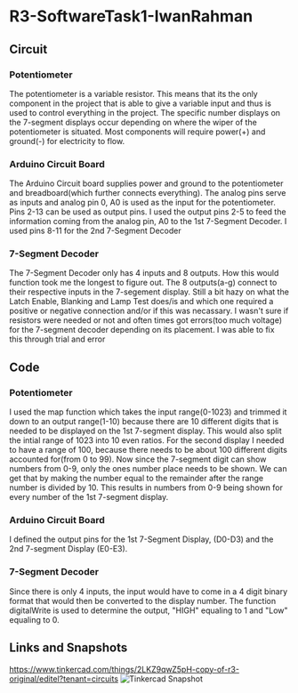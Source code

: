 # R3-SoftwareTask1-IwanRahman

## Circuit

### Potentiometer
The potentiometer is a variable resistor. This means that its the only component in the project that is able to give a variable input and thus is used to control everything in the project. The specific number displays on the 7-segment displays occur depending on where the wiper of the potentiometer is situated. Most components will require power(+) and ground(-) for electricity to flow. 

### Arduino Circuit Board
The Arduino Circuit board supplies power and ground to the potentiometer and breadboard(which further connects everything). The analog pins serve as inputs and analog pin 0, A0 is used as the input for the potentiometer. Pins 2-13 can be used as output pins. I used the output pins 2-5 to feed the information coming from the analog pin, A0 to the 1st 7-Segment Decoder. I used pins 8-11 for the 2nd 7-Segment Decoder 

### 7-Segment Decoder
The 7-Segment Decoder only has 4 inputs and 8 outputs. How this would function took me the longest to figure out. The 8 outputs(a-g) connect to their respective inputs in the 7-segement display. Still a bit hazy on what the Latch Enable, Blanking and Lamp Test does/is and which one required a positive or negative connection and/or if this was necassary. I wasn't sure if resistors were needed or not and often times got errors(too much voltage) for the 7-segment decoder depending on its placement. I was able to fix this through trial and error

## Code

### Potentiometer
I used the map function which takes the input range(0-1023) and trimmed it down to an output range(1-10) because there are 10 different digits that is needed to be displayed on the 1st 7-segment display. This would also split the intial range of 1023 into 10 even ratios. For the second display I needed to have a range of 100, because there needs to be about 100 different digits accounted for(from 0 to 99). Now since the 7-segment digit can show numbers from 0-9, only the ones number place needs to be shown. We can get that by making the number equal to the remainder after the range number is divided by 10. This results in numbers from 0-9 being shown for every number of the 1st 7-segment display.

### Arduino Circuit Board
I defined the output pins for the 1st 7-Segment Display, (D0-D3) and the 2nd 7-segment Display (E0-E3).

### 7-Segment Decoder
Since there is only 4 inputs, the input would have to come in a 4 digit binary format that would then be converted to the display number. The function digitalWrite is used to determine the output, "HIGH" equaling to 1 and "Low" equaling to 0.   

## Links and Snapshots
https://www.tinkercad.com/things/2LKZ9qwZ5pH-copy-of-r3-original/editel?tenant=circuits
![Tinkercad Snapshot](https://github.com/Okay-E1/R3-SoftwareTask1-IwanRahman/blob/main/Copy%20of%20R3%20ORIGINAL.png)
